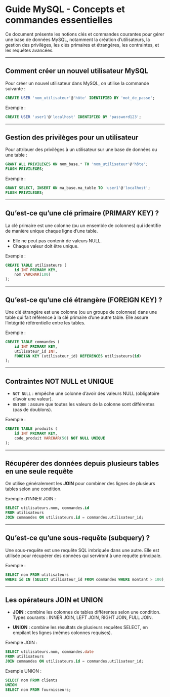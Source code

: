 # Guide MySQL - Concepts et commandes essentielles

Ce document présente les notions clés et commandes courantes pour gérer une base de données MySQL, notamment la création d’utilisateurs, la gestion des privilèges, les clés primaires et étrangères, les contraintes, et les requêtes avancées.

---

## Comment créer un nouvel utilisateur MySQL

Pour créer un nouvel utilisateur dans MySQL, on utilise la commande suivante :

```sql
CREATE USER 'nom_utilisateur'@'hôte' IDENTIFIED BY 'mot_de_passe';
```

Exemple :  
```sql
CREATE USER 'user1'@'localhost' IDENTIFIED BY 'password123';
```

---

## Gestion des privilèges pour un utilisateur

Pour attribuer des privilèges à un utilisateur sur une base de données ou une table :

```sql
GRANT ALL PRIVILEGES ON nom_base.* TO 'nom_utilisateur'@'hôte';
FLUSH PRIVILEGES;
```

Exemple :  
```sql
GRANT SELECT, INSERT ON ma_base.ma_table TO 'user1'@'localhost';
FLUSH PRIVILEGES;
```

---

## Qu’est-ce qu’une clé primaire (PRIMARY KEY) ?

La clé primaire est une colonne (ou un ensemble de colonnes) qui identifie de manière unique chaque ligne d’une table.  
- Elle ne peut pas contenir de valeurs NULL.  
- Chaque valeur doit être unique.

Exemple :  
```sql
CREATE TABLE utilisateurs (
    id INT PRIMARY KEY,
    nom VARCHAR(100)
);
```

---

## Qu’est-ce qu’une clé étrangère (FOREIGN KEY) ?

Une clé étrangère est une colonne (ou un groupe de colonnes) dans une table qui fait référence à la clé primaire d’une autre table. Elle assure l’intégrité référentielle entre les tables.

Exemple :  
```sql
CREATE TABLE commandes (
    id INT PRIMARY KEY,
    utilisateur_id INT,
    FOREIGN KEY (utilisateur_id) REFERENCES utilisateurs(id)
);
```

---

## Contraintes NOT NULL et UNIQUE

- `NOT NULL` : empêche une colonne d’avoir des valeurs NULL (obligatoire d’avoir une valeur).  
- `UNIQUE` : assure que toutes les valeurs de la colonne sont différentes (pas de doublons).

Exemple :  
```sql
CREATE TABLE produits (
    id INT PRIMARY KEY,
    code_produit VARCHAR(50) NOT NULL UNIQUE
);
```

---

## Récupérer des données depuis plusieurs tables en une seule requête

On utilise généralement les **JOIN** pour combiner des lignes de plusieurs tables selon une condition.

Exemple d’INNER JOIN :  
```sql
SELECT utilisateurs.nom, commandes.id
FROM utilisateurs
JOIN commandes ON utilisateurs.id = commandes.utilisateur_id;
```

---

## Qu’est-ce qu’une sous-requête (subquery) ?

Une sous-requête est une requête SQL imbriquée dans une autre. Elle est utilisée pour récupérer des données qui serviront à une requête principale.

Exemple :  
```sql
SELECT nom FROM utilisateurs
WHERE id IN (SELECT utilisateur_id FROM commandes WHERE montant > 100);
```

---

## Les opérateurs JOIN et UNION

- **JOIN** : combine les colonnes de tables différentes selon une condition.  
  Types courants : INNER JOIN, LEFT JOIN, RIGHT JOIN, FULL JOIN.

- **UNION** : combine les résultats de plusieurs requêtes SELECT, en empilant les lignes (mêmes colonnes requises).

Exemple JOIN :  
```sql
SELECT utilisateurs.nom, commandes.date
FROM utilisateurs
JOIN commandes ON utilisateurs.id = commandes.utilisateur_id;
```

Exemple UNION :  
```sql
SELECT nom FROM clients
UNION
SELECT nom FROM fournisseurs;
```